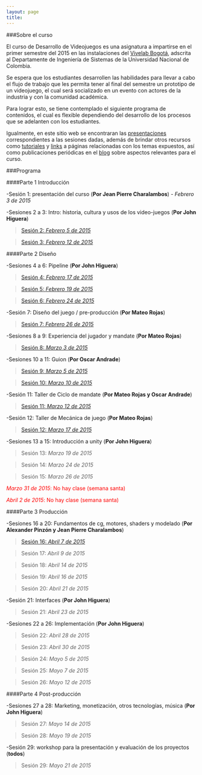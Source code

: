 ```yaml
---
layout: page
title: 
--- 
```

###Sobre el curso

El curso de Desarrollo de Videojuegos es una asignatura a impartirse en el primer semestre del 2015 en las instalaciones del [Vivelab Bogotá](http://www.vivelabbogota.com/), adscrita al Departamente de Ingeniería de Sistemas de la Universidad Nacional de Colombia. 

Se espera que los estudiantes desarrollen las habilidades para llevar a cabo el flujo de trabajo que les permita tener al final del semestre un prototipo de un videojuego, el cual será socializado en un evento con actores de la industria y con la comunidad académica. 

Para lograr esto, se tiene contemplado el siguiente programa de contenidos, el cual es flexible dependiendo del desarrollo de los procesos que se adelanten con los estudiantes.

Igualmente, en este sitio web se encontraran las [presentaciones](/presentaciones) correspondientes a las sesiones dadas, además de brindar otros recursos como [tutoriales](/tutoriales) y [links](/enlaces) a páginas relacionadas con los temas expuestos, así como publicaciones periódicas en el [blog](/) sobre aspectos relevantes para el curso. 

###Programa

####Parte 1 Introducción

-Sesión 1: presentación del curso (**Por Jean Pierre Charalambos**) - _*Febrero 3 de 2015*_
          

-Sesiones 2 a 3: Intro: historia, cultura y usos de los video-juegos (**Por John Higuera**)

> [Sesión 2: *Febrero 5 de 2015*](http://videojuegosun.github.io/Design/)

> [Sesión 3: *Febrero 12 de 2015*](http://videojuegosun.github.io/Design/)
         
####Parte 2 Diseño

-Sesiones 4 a 6: Pipeline (**Por John Higuera**)

> [Sesión 4: *Febrero 17 de 2015*](http://videojuegosun.github.io/Communication/)

> [Sesión 5: *Febrero 19 de 2015*](http://videojuegosun.github.io/Workflow/) 

> [Sesión 6: *Febrero 24 de 2015*](http://videojuegosun.github.io/WorkflowPart2/)

-Sesión 7: Diseño del juego / pre-producción (**Por Mateo Rojas**)

> [Sesión 7: *Febrero 26 de 2015*](http://videojuegosun.github.io/Design2/)

-Sesiones 8 a 9: Experiencia del jugador y mandate (**Por Mateo Rojas**)

> [Sesión 8: *Marzo 3 de 2015*](http://videojuegosun.github.io/UserExperience/)

-Sesiones 10 a 11: Guion (**Por Oscar Andrade**)

> [Sesión 9: *Marzo 5 de 2015*](http://videojuegosun.github.io/RulesArt/)

> [Sesión 10: *Marzo 10 de 2015*](http://videojuegosun.github.io/Narrative-Ludology/)

-Sesión 11: Taller de Ciclo de mandate (**Por Mateo Rojas y Oscar Andrade**)

> [Sesión 11: *Marzo 12 de 2015*](/blog/2015/03/12/taller-de-ciclo-de-mandate-slash-meaning-por-los-profesores-mateo-rojas-y-oscar-andrade/)

-Sesión 12: Taller de Mecánica de juego (**Por Mateo Rojas**)

> [Sesión 12: *Marzo 17 de 2015*](/blog/2015/03/17/taller-de-mecanica-de-juego-por-el-profesor-mateo-rojas/)

-Sesiones 13 a 15: Introducción a unity (**Por John Higuera**)

> Sesión 13: *Marzo 19 de 2015*

> Sesión 14: *Marzo 24 de 2015*

> Sesión 15: *Marzo 26 de 2015*

<font color="red">*Marzo 31 de 2015*: No hay clase (semana santa)</font>

<font color="red">*Abril 2 de 2015*: No hay clase (semana santa)</font>


####Parte 3 Producción

-Sesiones 16 a 20: Fundamentos de cg, motores, shaders y modelado (**Por Alexander Pinzón y Jean Pierre Charalambos**)

> [Sesión 16: *Abril 7 de 2015*](http://videojuegosun.github.io/Shaders/#/1)

> Sesión 17: *Abril 9 de 2015*

> Sesión 18: *Abril 14 de 2015*

> Sesión 19: *Abril 16 de 2015*

> Sesión 20: *Abril 21 de 2015*

-Sesión 21: Interfaces (**Por John Higuera**)

> Sesión 21: *Abril 23 de 2015*

-Sesiones 22 a 26: Implementación (**Por John Higuera**)

> Sesión 22: *Abril 28 de 2015*

> Sesión 23: *Abril 30 de 2015*

> Sesión 24: *Mayo 5 de 2015*

> Sesión 25: *Mayo 7 de 2015*

> Sesión 26: *Mayo 12 de 2015*

####Parte 4 Post-producción

-Sesiones 27 a 28: Marketing, monetización, otros tecnologías, música (**Por John Higuera**)

> Sesión 27: *Mayo 14 de 2015*

> Sesión 28: *Mayo 19 de 2015*

-Sesión 29: workshop para la presentación y evaluación de los proyectos (**todos**)

> Sesión 29: *Mayo 21 de 2015*

